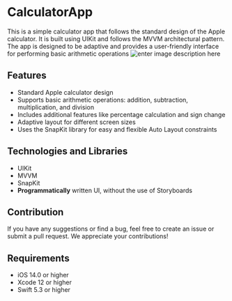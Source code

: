 #  CalculatorApp

This is a simple calculator app that follows the standard design of the Apple calculator. It is built using UIKit and follows the MVVM architectural pattern. The app is designed to be adaptive and provides a user-friendly interface for performing basic arithmetic operations
![enter image description here](https://ritorika.com.ua/images/87/kak-vstavit-delenie-FDEEA74.png)
## Features
-   Standard Apple calculator design
-   Supports basic arithmetic operations: addition, subtraction, multiplication, and division
-   Includes additional features like percentage calculation and sign change
-   Adaptive layout for different screen sizes
-   Uses the SnapKit library for easy and flexible Auto Layout constraints
## Technologies and Libraries
- UIKit
- MVVM
- SnapKit
-  **Programmatically**  written UI, without the use of Storyboards
## Contribution

If you have any suggestions or find a bug, feel free to create an issue or submit a pull request. We appreciate your contributions!

## Requirements
-   iOS 14.0 or higher
-   Xcode 12 or higher
-   Swift 5.3 or higher
